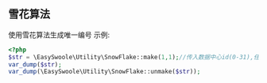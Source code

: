 ## 雪花算法
使用雪花算法生成唯一编号
示例:
```php
<?php
$str = \EasySwoole\Utility\SnowFlake::make(1,1);//传入数据中心id(0-31),任务进程id(0-31)
var_dump($str);
var_dump(\EasySwoole\Utility\SnowFlake::unmake($str));
```